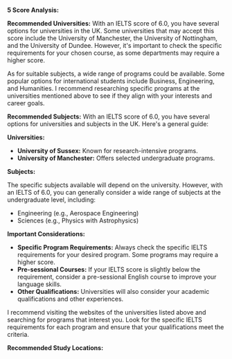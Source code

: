 **5
 Score Analysis:** 

**Recommended Universities:**
With an IELTS score of 6.0, you have several options for universities in the UK. Some universities that may accept this score include the University of Manchester, the University of Nottingham, and the University of Dundee. However, it's important to check the specific requirements for your chosen course, as some departments may require a higher score.

As for suitable subjects, a wide range of programs could be available. Some popular options for international students include Business, Engineering, and Humanities. I recommend researching specific programs at the universities mentioned above to see if they align with your interests and career goals.

**Recommended Subjects:**
With an IELTS score of 6.0, you have several options for universities and subjects in the UK. Here's a general guide:

**Universities:**

*   **University of Sussex:** Known for research-intensive programs.
*   **University of Manchester:** Offers selected undergraduate programs.

**Subjects:**

The specific subjects available will depend on the university. However, with an IELTS of 6.0, you can generally consider a wide range of subjects at the undergraduate level, including:

*   Engineering (e.g., Aerospace Engineering)
*   Sciences (e.g., Physics with Astrophysics)

**Important Considerations:**

*   **Specific Program Requirements:** Always check the specific IELTS requirements for your desired program. Some programs may require a higher score.
*   **Pre-sessional Courses:** If your IELTS score is slightly below the requirement, consider a pre-sessional English course to improve your language skills.
*   **Other Qualifications:** Universities will also consider your academic qualifications and other experiences.

I recommend visiting the websites of the universities listed above and searching for programs that interest you. Look for the specific IELTS requirements for each program and ensure that your qualifications meet the criteria.

**Recommended Study Locations:**